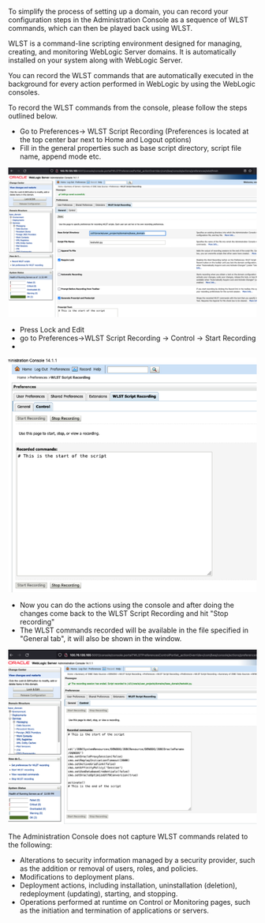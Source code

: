 To simplify the process of setting up a domain, you can record your configuration steps in the Administration Console as a sequence of WLST commands, which can then be played back using WLST.

WLST is a command-line scripting environment designed for managing, creating, and monitoring WebLogic Server domains. It is automatically installed on your system along with WebLogic Server.


You can record the WLST commands that are automatically executed in the background for every action performed in WebLogic by using the WebLogic consoles.

To record the WLST commands from the console, please follow the steps outlined below.


* Go to Preferences→ WLST Script Recording (Preferences is located at the top center bar next to Home and Logout options)
* Fill in the general properties such as base script directory, script file name, append mode etc.

![general properties](https://github.com/cvranjith/cvranjith.github.io/blob/main/imgs/wlst-1.png?raw=true)


* Press Lock and Edit
* go to Preferences→WLST Script Recording → Control → Start Recording
* 
![general properties](https://github.com/cvranjith/cvranjith.github.io/blob/main/imgs/wlst-2.png?raw=true)

* Now you can do the actions using the console and after doing the changes come back to the WLST Script Recording and hit "Stop recording"
* The WLST commands recorded will be available in the file specified in "General tab", it will also be shown in the window.

![general properties](https://github.com/cvranjith/cvranjith.github.io/blob/main/imgs/wlst-3.png?raw=true)


The Administration Console does not capture WLST commands related to the following:

- Alterations to security information managed by a security provider, such as the addition or removal of users, roles, and policies.
- Modifications to deployment plans.
- Deployment actions, including installation, uninstallation (deletion), redeployment (updating), starting, and stopping.
- Operations performed at runtime on Control or Monitoring pages, such as the initiation and termination of applications or servers.


